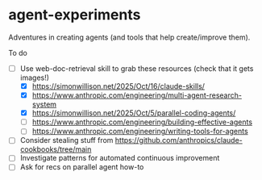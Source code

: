 # agent-experiments

Adventures in creating agents (and tools that help create/improve them).

To do

- [ ] Use web-doc-retrieval skill to grab these resources (check that it gets images!)
  - [x] https://simonwillison.net/2025/Oct/16/claude-skills/
  - [x] https://www.anthropic.com/engineering/multi-agent-research-system
  - [x] https://simonwillison.net/2025/Oct/5/parallel-coding-agents/
  - [ ] https://www.anthropic.com/engineering/building-effective-agents
  - [ ] https://www.anthropic.com/engineering/writing-tools-for-agents
- [ ] Consider stealing stuff from https://github.com/anthropics/claude-cookbooks/tree/main
- [ ] Investigate patterns for automated continuous improvement
- [ ] Ask for recs on parallel agent how-to